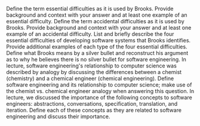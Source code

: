 
Define the term essential difficulties as it is used by Brooks. Provide background and context with your answer and at least one example of an essential difficulty.
Define the term accidental difficulties as it is used by Brooks. Provide background and context with your answer and at least one example of an accidental difficulty.
List and briefly describe the four essential difficulties of developing software systems that Brooks identifies. Provide additional examples of each type of the four essential difficulties.
Define what Brooks means by a silver bullet and reconstruct his argument as to why he believes there is no silver bullet for software engineering.
In lecture, software engineering's relationship to computer science was described by analogy by discussing the differences between a chemist (chemistry) and a chemical engineer (chemical engineering). Define software engineering and its relationship to computer science; make use of the chemist vs. chemical engineer analogy when answering this question.
In lecture, we discussed the importance of the following concepts to software engineers: abstractions, conversations, specification, translation, and iteration. Define each of these concepts as they are related to software engineering and discuss their importance.

